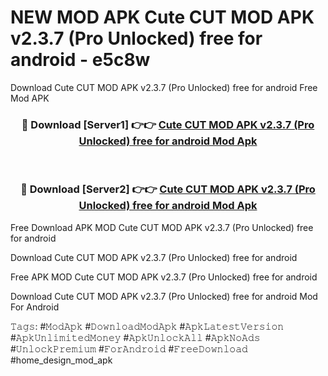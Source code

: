 # NEW MOD APK Cute CUT MOD APK v2.3.7 (Pro Unlocked) free for android - e5c8w
Download Cute CUT MOD APK v2.3.7 (Pro Unlocked) free for android Free Mod APK

<div align="center">
<h3>🔴 Download [Server1] 👉👉 <a href="https://apk-comot.site?title=Cute_CUT_MOD_APK_v2.3.7_(Pro_Unlocked)_free_for_android">Cute CUT MOD APK v2.3.7 (Pro Unlocked) free for android Mod Apk</a></h3><br>

<h3>🔴 Download [Server2] 👉👉 <a href="https://apk-comot.site?title=Cute_CUT_MOD_APK_v2.3.7_(Pro_Unlocked)_free_for_android">Cute CUT MOD APK v2.3.7 (Pro Unlocked) free for android Mod Apk</a></h3>
</div>


Free Download APK MOD Cute CUT MOD APK v2.3.7 (Pro Unlocked) free for android

Download Cute CUT MOD APK v2.3.7 (Pro Unlocked) free for android 

Free APK MOD Cute CUT MOD APK v2.3.7 (Pro Unlocked) free for android 

Download Cute CUT MOD APK v2.3.7 (Pro Unlocked) free for android Mod For Android

𝚃𝚊𝚐𝚜: #𝙼𝚘𝚍𝙰𝚙𝚔 #𝙳𝚘𝚠𝚗𝚕𝚘𝚊𝚍𝙼𝚘𝚍𝙰𝚙𝚔 #𝙰𝚙𝚔𝙻𝚊𝚝𝚎𝚜𝚝𝚅𝚎𝚛𝚜𝚒𝚘𝚗 #𝙰𝚙𝚔𝚄𝚗𝚕𝚒𝚖𝚒𝚝𝚎𝚍𝙼𝚘𝚗𝚎𝚢 #𝙰𝚙𝚔𝚄𝚗𝚕𝚘𝚌𝚔𝙰𝚕𝚕 #𝙰𝚙𝚔𝙽𝚘𝙰𝚍𝚜 #𝚄𝚗𝚕𝚘𝚌𝚔𝙿𝚛𝚎𝚖𝚒𝚞𝚖 #𝙵𝚘𝚛𝙰𝚗𝚍𝚛𝚘𝚒𝚍 #𝙵𝚛𝚎𝚎𝙳𝚘𝚠𝚗𝚕𝚘𝚊𝚍 #home_design_mod_apk